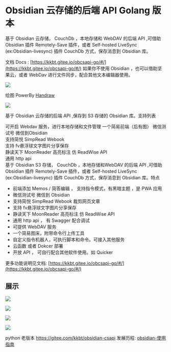 # Obsidian 云存储的后端 API Golang 版本


基于 Obsidian 云存储， CouchDb ，本地存储和 WebDAV 的后端 API ,可借助 Obsidian 插件 Remotely-Save 插件，或者 Self-hosted LiveSync (ex:Obsidian-livesync) 插件 CouchDb 方式，保存消息到 Obsidian 库。

文档 Docs : [https://kkbt.gitee.io/obcsapi-go/#/](https://kkbt.gitee.io/obcsapi-go/#/)
如果你不使用 Obsidian ，也可以借助坚果云，或者 WebDav 进行文件同步，配合其他文本编辑器使用。

![](docs/images/default_canvas.svg)

绘图 PowerBy [Handraw](https://handraw.top/)

![](docs/images/canvas_2_show.svg)

基于 Obsidian 云存储的后端 API ,保存到 S3 存储的 Obsidian 库。支持列表

可开启 Webdav 服务，进行本地存储和文件管理
一个简易前端（后有图）
微信测试号 微信到Obsidian  
支持简悦 SimpRead Webook  
支持 fv悬浮球文字图片分享保存  
静读天下 MoonReader 高亮标注 仿 ReadWise API  
通用 http api  
基于 Obsidian S3 存储， CouchDb ，本地存储和WebDAV 的后端 API ,可借助 Obsidian 插件 Remotely-Save 插件，或者 Self-hosted LiveSync (ex:Obsidian-livesync) 插件 CouchDb 方式，保存消息到 Obsidian 库。特点

- 前端添加 Memos / 简答编辑 ， 支持指令模式，有黑暗主题 ，是 PWA 应用
- 微信测试号 微信到 Obsidian
- 支持简悦 SimpRead Webook 裁剪网页文章
- 支持 fv悬浮球文字图片分享保存
- 静读天下 MoonReader 高亮标注 仿 ReadWise API
- 通用 http api ， 有 Swagger 配合调试
- 可提供 WebDAV 服务
- 一个简易图床，附带命令行上传工具
- 自定义指令机器人，可执行脚本和命令。可接入其他服务
- 云函数 或者 Dokcer 部署
- 开放 API ， 可自行配合其他软件使用。如 Quicker 


更多功能说明见文档: [https://kkbt.gitee.io/obcsapi-go/#/](https://kkbt.gitee.io/obcsapi-go/#/)


## 展示

![](docs/images/Snipaste_2023-05-09_21-21-34.png)

![](docs/images/Snipaste_2023-05-09_21-22-36.png)

![](docs/images/Snipaste_2023-05-09_21-26-04.png)

![](docs/images/Snipaste_2023-05-09_21-26-13.png)

python 老版本 https://gitee.com/kkbt/obsidian-csapi 
发展历程: [obsidian-使用指南](https://www.ftls.xyz/series/obsidian-%E4%BD%BF%E7%94%A8%E6%8C%87%E5%8D%97/)